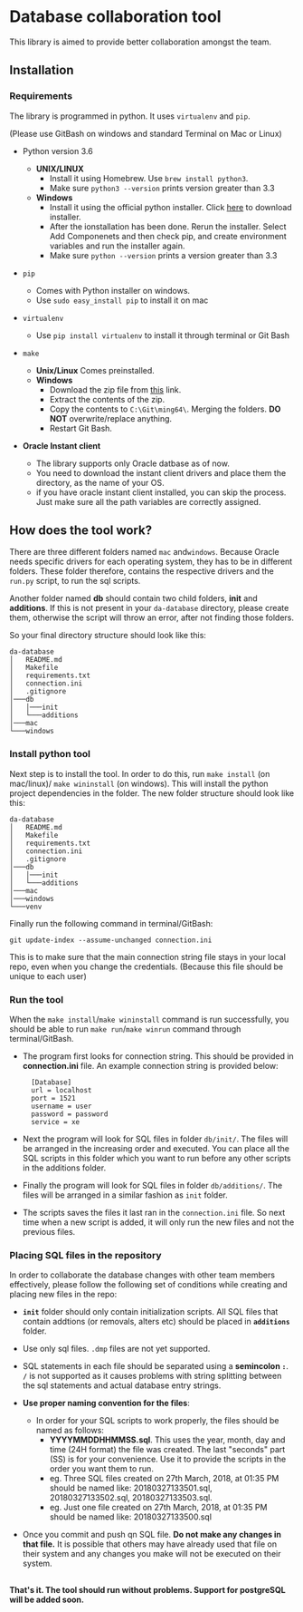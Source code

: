 # Database collaboration tool
This library is aimed to provide better collaboration amongst the team. 

## Installation

### Requirements
The library is programmed in python. It uses `virtualenv` and `pip`.

(Please use GitBash on windows and standard Terminal on Mac or Linux)

* Python version 3.6 
    - **UNIX/LINUX**
        - Install it using Homebrew. Use `brew install python3`.
        - Make sure `python3 --version` prints version greater than 3.3
    - **Windows**
        - Install it using the official python installer. Click [here](https://www.python.org/ftp/python/3.6.5/python-3.6.5-amd64.exe) to download installer.
        - After the ionstallation has been done. Rerun the installer. Select Add Componenets and then check pip, and create environment variables and run the installer again.
        - Make sure `python --version` prints a version greater than 3.3 
* `pip` 
    - Comes with Python installer on windows. 
    - Use `sudo easy_install pip` to install it on mac 
* `virtualenv` 
    - Use `pip install virtualenv` to install it through terminal or Git Bash

* `make`
    - **Unix/Linux** Comes preinstalled.
    - **Windows** 
        - Download the zip file from [this](https://sourceforge.net/projects/ezwinports/files/make-4.2.1-without-guile-w32-bin.zip/download) link.
        - Extract the contents of the zip.
        - Copy the contents to `C:\Git\ming64\`. Merging the folders. **DO NOT** overwrite/replace anything.
        - Restart Git Bash.
* **Oracle Instant client**
    - The library supports only Oracle datbase as of now.
    - You need to download the instant client drivers and place them the directory, as the name of your OS.
    - if you have oracle instant client installed, you can skip the process. Just make sure all the path variables are correctly assigned.

## How does the tool work?

There are three different folders named `mac` and`windows`. Because Oracle needs specific drivers for each operating system, they has to be in different folders. These folder therefore, contains the respective drivers and the `run.py` script, to run the sql scripts.

Another folder named **db** should contain two child folders, **init** and **additions**. If this is not present in your `da-database` directory, please create them, otherwise the script will throw an error, after not finding those folders.

So your final directory structure should look like this:
```
da-database
│   README.md
│   Makefile
│   requirements.txt
│   connection.ini
│   .gitignore
│───db
│   │───init
│   └───additions
│───mac
└───windows
```

### Install python tool
Next step is to install the tool. In order to do this, run `make install` (on mac/linux)/ `make wininstall` (on windows). This will install the python project dependencies in the folder. The new folder structure should look like this:

```
da-database
│   README.md
│   Makefile
│   requirements.txt
│   connection.ini
│   .gitignore
│───db
│   │───init
│   └───additions
│───mac
│───windows
└───venv

```
Finally run the following command in terminal/GitBash:

`git update-index --assume-unchanged connection.ini`

This is to make sure that the main connection string file stays in your local repo, even when you change the credentials. (Because this file should be unique to each user)


### Run the tool

When the `make install`/`make wininstall` command is run successfully, you should be able to run `make run`/`make winrun` command through terminal/GitBash. 

- The program first looks for connection string. This should be provided in **connection.ini** file. An example connection string is provided below:

      
        [Database]
        url = localhost
        port = 1521
        username = user
        password = password
        service = xe
        
- Next the program will look for SQL files in folder `db/init/`. The files will be arranged in the increasing order and executed. You can place all the SQL scripts in this folder which you want to run before any other scripts in the additions folder.

- Finally the program will look for SQL files in folder `db/additions/`. The files will be arranged in a similar fashion as `init` folder.
- The scripts saves the files it last ran in the `connection.ini` file. So next time when a new script is added, it will only run the new files and not the previous files.

### Placing SQL files in the repository

In order to collaborate the database changes with other team members effectively, please follow the following set of conditions while creating and placing new files in the repo:

- **`init`** folder should only contain initialization scripts. All SQL files that contain addtions (or removals, alters etc) should be placed in **`additions`** folder.
- Use only sql files. `.dmp` files are not yet supported.
- SQL statements in each file should be separated using a **semincolon `:`**. **`/`** is not supported as it causes problems with string splitting between the sql statements and actual database entry strings.
- **Use proper naming convention for the files**: 
    -  In order for your SQL scripts to work properly, the files should be named as follows:
        - **YYYYMMDDHHMMSS.sql**. This uses the year, month, day and time (24H format) the file was created. The last "seconds" part (SS) is  for your convenience. Use it to provide the scripts in the order you want them to run. 
        - eg. Three SQL files created on 27th March, 2018, at 01:35 PM should be named like: 20180327133501.sql, 20180327133502.sql, 20180327133503.sql.
        - eg. Just one file created on 27th March, 2018, at 01:35 PM should be named like: 20180327133500.sql
    
- Once you commit and push qn SQL file. **Do not make any changes in that file.** It is possible that others may have already used that file on their system and any changes you make will not be executed on their system.
## 

**That's it. The tool should run without problems. Support for postgreSQL will be added soon.**
